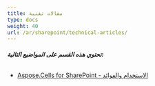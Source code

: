 ```yaml
---
title: مقالات تقنية
type: docs
weight: 40
url: /ar/sharepoint/technical-articles/
---
```


###### **تحتوي هذه القسم على المواضيع التالية:** 
- [Aspose.Cells for SharePoint - الاستخدام والفوائد](/cells/ar/sharepoint/aspose-cells-for-sharepoint-use-and-benefits/)
